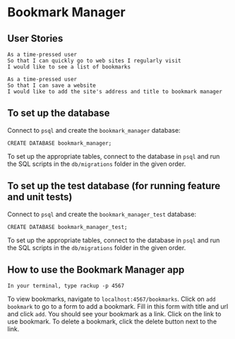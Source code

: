 # Bookmark Manager


## User Stories

```
As a time-pressed user
So that I can quickly go to web sites I regularly visit
I would like to see a list of bookmarks

As a time-pressed user
So that I can save a website
I would like to add the site's address and title to bookmark manager
```

## To set up the database

Connect to `psql` and create the `bookmark_manager` database:

```
CREATE DATABASE bookmark_manager;
```

To set up the appropriate tables, connect to the database in `psql` and run the SQL scripts in the `db/migrations` folder in the given order.

## To set up the test database (for running feature and unit tests)  

Connect to `psql` and create the `bookmark_manager_test` database:

```
CREATE DATABASE bookmark_manager_test;
```

To set up the appropriate tables, connect to the database in `psql` and run the SQL scripts in the `db/migrations` folder in the given order.

## How to use the Bookmark Manager app

```
In your terminal, type rackup -p 4567
```
To view bookmarks, navigate to `localhost:4567/bookmarks`.
Click on `add bookmark` to go to a form to add a bookmark.
Fill in this form with title and url  and click `add`.
You should see your bookmark as a link. Click on the link to use bookmark.
To delete a bookmark, click the delete button next to the link.


